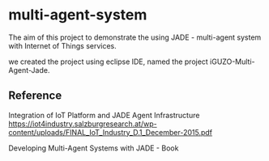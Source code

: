# multi-agent-system
The aim of this project to demonstrate the using JADE - multi-agent system with Internet of Things services. 

we created the project using eclipse IDE, named the project iGUZO-Multi-Agent-Jade. 





## Reference  
Integration of IoT Platform and JADE Agent Infrastructure https://iot4industry.salzburgresearch.at/wp-content/uploads/FINAL_IoT_Industry_D.1_December-2015.pdf

Developing Multi-Agent Systems with JADE - Book 

